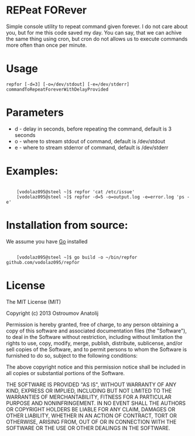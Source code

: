 REPeat FORever
================================
Simple console utility to repeat command given forever.
I do not care about you, but for me this code saved my day.
You can say, that we can achive the same thing using cron, but cron do not allows 
us to execute commands more often than once per minute.

Usage
================================
`repfor [-d=3] [-o=/dev/stdout] [-e=/dev/stderr] commandToRepeatForeverWithDelayProvided`

Parameters
================================

* d - delay in seconds, before repeating the command, default is 3 seconds
* o - where to stream stdout of command, default is /dev/stdout
* e - where to stream stderror of command, default is /dev/stderr


Examples:
================================
```shell

	[vodolaz095@steel ~]$ repfor 'cat /etc/issue'
	[vodolaz095@steel ~]$ repfor -d=5 -o=output.log -e=error.log 'ps -e'

```

Installation from source:
================================
We assume you have [Go](http://golang.org/) installed
```shell

	[vodolaz095@steel ~]$ go build -o ~/bin/repfor github.com/vodolaz095/repfor

```

License
================================
The MIT License (MIT)

Copyright (c) 2013 Ostroumov Anatolij <ostroumov095 at gmail dot com>

Permission is hereby granted, free of charge, to any person obtaining a copy of
this software and associated documentation files (the "Software"), to deal in
the Software without restriction, including without limitation the rights to
use, copy, modify, merge, publish, distribute, sublicense, and/or sell copies of
the Software, and to permit persons to whom the Software is furnished to do so,
subject to the following conditions:

The above copyright notice and this permission notice shall be included in all
copies or substantial portions of the Software.

THE SOFTWARE IS PROVIDED "AS IS", WITHOUT WARRANTY OF ANY KIND, EXPRESS OR
IMPLIED, INCLUDING BUT NOT LIMITED TO THE WARRANTIES OF MERCHANTABILITY, FITNESS
FOR A PARTICULAR PURPOSE AND NONINFRINGEMENT. IN NO EVENT SHALL THE AUTHORS OR
COPYRIGHT HOLDERS BE LIABLE FOR ANY CLAIM, DAMAGES OR OTHER LIABILITY, WHETHER
IN AN ACTION OF CONTRACT, TORT OR OTHERWISE, ARISING FROM, OUT OF OR IN
CONNECTION WITH THE SOFTWARE OR THE USE OR OTHER DEALINGS IN THE SOFTWARE.

